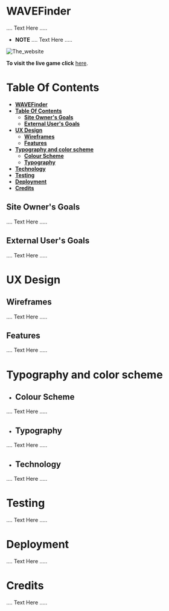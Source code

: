 # **WAVEFinder**

.... Text Here .....

- **NOTE** .... Text Here .....

![The_website]()

 **To visit the live game click** [here]().

# **Table Of Contents**
- [**WAVEFinder**](#wavefinder)
- [**Table Of Contents**](#table-of-contents)
  - [**Site Owner's Goals**](#site-owners-goals)
  - [**External User's Goals**](#external-users-goals)
- [**UX Design**](#ux-design)
  - [**Wireframes**](#wireframes)
  - [**Features**](#features)
- [**Typography and color scheme**](#typography-and-color-scheme)
  - [**Colour Scheme**](#colour-scheme)
  - [**Typography**](#typography)
- [**Technology**](#technology)
- [**Testing**](#testing)
- [**Deployment**](#deployment)
- [**Credits**](#credits)

## **Site Owner's Goals**
.... Text Here .....


## **External User's Goals**
.... Text Here .....


# **UX Design**

## **Wireframes**
.... Text Here .....

## **Features**
.... Text Here .....


# **Typography and color scheme**
- ## **Colour Scheme**
.... Text Here .....


- ## **Typography**
.... Text Here .....

- ## **Technology**
.... Text Here .....


# **Testing**
.... Text Here .....

# **Deployment**
.... Text Here .....

# **Credits**
.... Text Here .....